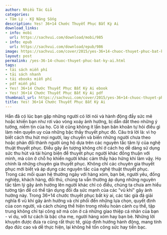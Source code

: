 ```yaml
---
author: Nhiều Tác Giả
categories:
- Tâm Lý - Kỹ Năng Sống
description: Yes! 36+14 Chước Thuyết Phục Bất Kỳ Ai
download_links:
- info: mobi
  url: https://sachvui.com/download/mobi/985
- info: epub
  url: https://sachvui.com/download/epub/986
image: https://sachvui.com/cover/2015/yes-36+14-chuoc-thuyet-phuc-bat-ky-ai.jpg
layout: post
permalink: /yes-36-14-chuoc-thuyet-phuc-bat-ky-ai.html
tags:
- tải sách miễn phí
- tải sách nhanh
- tải ebooks miễn phí
- pdf miễn phí
- Yes! 36+14 Chước Thuyết Phục Bất Kỳ Ai ebook
- Yes! 36+14 Chước Thuyết Phục Bất Kỳ Ai pdf
thumbnail_url: https://sachvui.com/cover/2015/yes-36+14-chuoc-thuyet-phuc-bat-ky-ai.jpg
title: Yes! 36+14 Chước Thuyết Phục Bất Kỳ Ai
---
```


 <div class="item-desc text-justify"> Hẳn đã có lúc bạn gặp những người có lời nói và hành động đầy sức mê hoặc khiến bạn như rơi vào vòng xoáy ảnh hưởng, bị dẫn dắt theo những ý tưởng, niềm tin của họ. Có lẽ cũng không ít lần bạn băn khoăn tự hỏi điều gì làm nên quyền uy của những bậc thầy thuyết phục đó. Câu trả lời là: vì họ biết cách thu hút mọi người, lay chuyển và biến những người chưa theo hoặc phản đối thành người ủng hộ dựa trên các nguyên tắc tâm lý của nghệ thuật thuyết phục. Điều gây ấn tượng không chỉ ở cách họ dễ dàng sử dụng sức thu hút và tài hùng biện để thuyết phục người khác đồng thuận với mình, mà còn ở chỗ họ khiến người khác cảm thấy hào hứng khi làm vậy. Họ chính là những chuyên gia thuyết phục. Không chỉ các chuyên gia thuyết phục mới biết và áp dụng các nguyên tắc của nghệ thuật thuyết phục. Trong các mối quan hệ thường ngày với hàng xóm, bạn bè, người yêu, đồng nghiệp, khách hàng, đối thủ, chúng ta vẫn thường áp dụng những nguyên tắc tâm lý gây ảnh hưởng lên người khác chỉ có điều, chúng ta chưa am hiểu tường tận để có thể tận dụng đối đa sức mạnh của các "vũ khí" gây ảnh hưởng này. Trong 36+14 chước thuyết phục bất kỳ ai, các tác giả đã giải nghĩa 6 vũ khí gây ảnh hưởng và chi phối đến những lựa chọn, quyết định của con người, và cách chúng thể hiện trong nhiều hoàn cảnh cụ thể, tập trung không chỉ tại công sở mà còn ở cả những giao thiệp cá nhân của bạn - ví dụ, với tư cách là bậc cha mẹ, người hàng xóm hay bạn bè. Những lời khuyên được đưa ra cũng rất thực tế, giúp định hướng hành động, mang tính đạo đức cao và dễ thực hiện, lại không hề tốn công sức hay tiền bạc. </div>